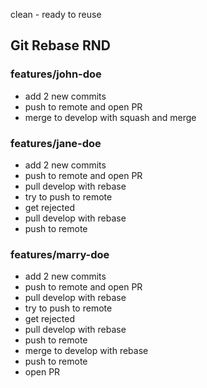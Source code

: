 clean - ready to reuse

## Git Rebase RND

### features/john-doe
- add 2 new commits
- push to remote and open PR
- merge to develop with squash and merge

### features/jane-doe
- add 2 new commits
- push to remote and open PR
- pull develop with rebase
- try to push to remote
- get rejected
- pull develop with rebase
- push to remote

### features/marry-doe
- add 2 new commits
- push to remote and open PR
- pull develop with rebase
- try to push to remote
- get rejected
- pull develop with rebase
- push to remote
- merge to develop with rebase
- push to remote
- open PR